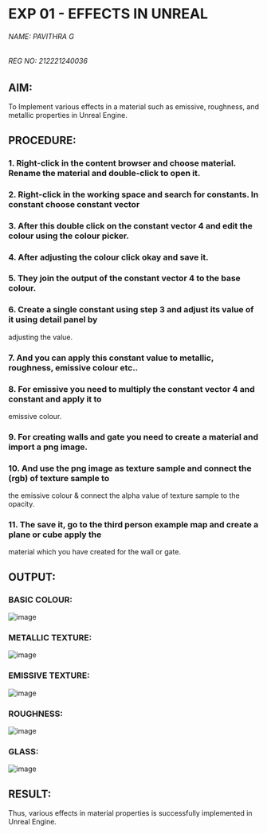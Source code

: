 # EXP 01 - EFFECTS IN UNREAL

###### NAME: PAVITHRA G
###### REG NO: 212221240036 

## AIM:

To Implement various effects in a material such as emissive, roughness, and metallic properties in Unreal Engine.

## PROCEDURE:

### 1. Right-click in the content browser and choose material.  Rename the material and double-click to open it.

### 2. Right-click in the working space and search for constants. In constant choose constant vector 

### 3. After this double click on the constant vector 4 and edit the colour using the colour picker.

### 4. After adjusting the colour click okay and save it.

### 5. They join the output of the constant vector 4 to the base colour.

### 6. Create a single constant using step 3 and adjust its value of it using detail panel by
adjusting the value.

### 7. And you can apply this constant value to metallic, roughness, emissive colour etc..

### 8. For emissive you need to multiply the constant vector 4 and constant and apply it to
emissive colour.

### 9. For creating walls and gate you need to create a material and import a png image.

### 10. And use the png image as texture sample and connect the (rgb) of texture sample to
the emissive colour & connect the alpha value of texture sample to the opacity.

### 11. The save it, go to the third person example map and create a plane or cube apply the
material which you have created for the wall or gate.

## OUTPUT:

### BASIC COLOUR:
![image](https://github.com/gpavithra673/EXNO-01-Implementing-various-effects-in-a-material-/assets/93427264/8e431629-05c0-4548-a7ff-91014d5dae5e)
### METALLIC TEXTURE:
![image](https://github.com/gpavithra673/EXNO-01-Implementing-various-effects-in-a-material-/assets/93427264/88fe4d10-57c0-4268-8bca-6586a885a3da)
### EMISSIVE TEXTURE:
![image](https://github.com/gpavithra673/EXNO-01-Implementing-various-effects-in-a-material-/assets/93427264/ef434a71-4d49-41ef-bca7-622869296fe8)
### ROUGHNESS:
![image](https://github.com/gpavithra673/EXNO-01-Implementing-various-effects-in-a-material-/assets/93427264/ff6ddabb-a2d6-4794-9739-c18dce05c92a)
### GLASS:
![image](https://github.com/gpavithra673/EXNO-01-Implementing-various-effects-in-a-material-/assets/93427264/d496412b-357d-4038-bf09-63dbee716ab8)

## RESULT:

Thus, various effects in material properties is successfully implemented in Unreal Engine.
